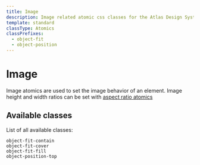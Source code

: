 ```yaml
---
title: Image
description: Image related atomic css classes for the Atlas Design System
template: standard
classType: Atomics
classPrefixes:
  - object-fit
  - object-position
---
```


# Image

Image atomics are used to set the image behavior of an element. Image height and width ratios can be set with [aspect ratio atomics](./aspect-ratio.md)

## Available classes

List of all available classes:

```atomics-filter
object-fit-contain
object-fit-cover
object-fit-fill
object-position-top
```
